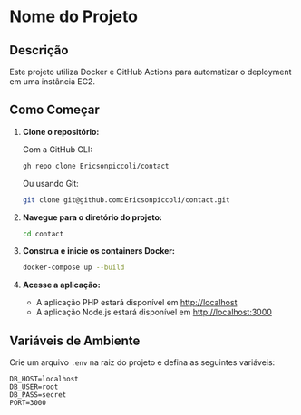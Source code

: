 # Nome do Projeto

## Descrição

Este projeto utiliza Docker e GitHub Actions para automatizar o deployment em uma instância EC2.

## Como Começar

1. **Clone o repositório:**

    Com a GitHub CLI:
    ```bash
    gh repo clone Ericsonpiccoli/contact
    ```

    Ou usando Git:
    ```bash
    git clone git@github.com:Ericsonpiccoli/contact.git
    ```

2. **Navegue para o diretório do projeto:**

    ```bash
    cd contact
    ```

3. **Construa e inicie os containers Docker:**

    ```bash
    docker-compose up --build
    ```

4. **Acesse a aplicação:**

    - A aplicação PHP estará disponível em [http://localhost](http://localhost)
    - A aplicação Node.js estará disponível em [http://localhost:3000](http://localhost:3000)

## Variáveis de Ambiente

Crie um arquivo `.env` na raiz do projeto e defina as seguintes variáveis:

```env
DB_HOST=localhost
DB_USER=root
DB_PASS=secret
PORT=3000
